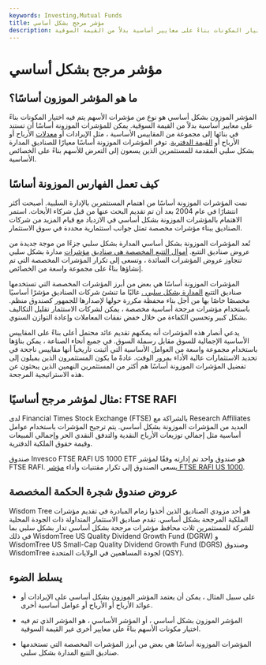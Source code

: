 ```yaml
---
keywords: Investing,Mutual Funds
title: مؤشر مرجح بشكل أساسي
description: المؤشر الموزون بشكل أساسي هو نوع من مؤشرات الأسهم يتم فيه اختيار المكونات بناءً على معايير أساسية بدلاً من القيمة السوقية.
---
```


# مؤشر مرجح بشكل أساسي
## ما هو المؤشر الموزون أساسًا؟

المؤشر الموزون بشكل أساسي هو نوع من مؤشرات الأسهم يتم فيه اختيار المكونات بناءً على معايير أساسية بدلاً من القيمة السوقية. يمكن للمؤشرات الموزونة أساسًا أن تستند في بنائها إلى مجموعة من المقاييس الأساسية ، مثل الإيرادات أو [معدلات](/dividendrate) الأرباح أو الأرباح أو [القيمة الدفترية](/bookvalue). توفر المؤشرات الموزونة أساسًا معيارًا للصناديق المدارة بشكل سلبي المقدمة للمستثمرين الذين يسعون إلى التعرض للأسهم بناءً على الخصائص الأساسية.

## كيف تعمل الفهارس الموزونة أساسًا

نمت المؤشرات الموزونة أساسًا من اهتمام المستثمرين بالإدارة السلبية. أصبحت أكثر انتشارًا في عام 2004 بعد أن تم تقديم البحث عنها من قبل شركاء الأبحاث. استمر الاهتمام بالمؤشرات الموزونة بشكل أساسي في الازدياد مع قيام المزيد من شركات الصناديق ببناء مؤشرات مخصصة تمثل جوانب استثمارية محددة في سوق الاستثمار.

تُعد المؤشرات الموزونة بشكل أساسي المدارة بشكل سلبي جزءًا من موجة جديدة من عروض صناديق التتبع. [أموال التتبع المخصصة هي صناديق](/trackerfund) [مؤشرات](/trackerfund) مدارة بشكل سلبي تتجاوز عروض المؤشرات السائدة ، وتسعى إلى تكرار المؤشرات المخصصة التي تم إنشاؤها بناءً على مجموعة واسعة من الخصائص.

المؤشرات الموزونة أساسًا هي بعض من أبرز المؤشرات المخصصة التي تستخدمها صناديق التتبع [المدارة بشكل سلبي .](/passivemanagement) غالبًا ما تنشئ شركات الصناديق مؤشرًا أساسيًا مخصصًا خاصًا بها من أجل بناء محفظة مكررة حولها لإصدارها للجمهور كصندوق منظم. باستخدام مؤشرات مرجحة أساسية مخصصة ، يمكن لشركات الاستثمار تقليل التكاليف بشكل كبير وتحسين الكفاءة من خلال خفض نفقات المعاملات وإعادة التوازن السنوي.

يدعي أنصار هذه المؤشرات أنه يمكنهم تقديم عائد محتمل أعلى بناءً على المقاييس الأساسية الإجمالية للسوق مقابل رسملة السوق. في جميع أنحاء الصناعة ، يمكن بناؤها باستخدام مجموعة واسعة من العوامل الأساسية التي أثبتت تاريخياً أنها مقاييس ناجحة في تحديد الاستثمارات عالية الأداء بمرور الوقت. عادةً ما يكون المستثمرون الذين يميلون إلى تفضيل المؤشرات الموزونة أساسًا هم أكثر من المستثمرين النهمين الذين يبحثون عن هذه الاستراتيجية المرجحة.

## مثال لمؤشر مرجح أساسيًا: FTSE RAFI

لدى Financial Times Stock Exchange (FTSE) بالشراكة مع Research Affiliates العديد من المؤشرات الموزونة بشكل أساسي. يتم ترجيح المؤشرات باستخدام عوامل أساسية مثل إجمالي توزيعات الأرباح النقدية والتدفق النقدي الحر وإجمالي المبيعات وقيمة حقوق الملكية الدفترية.

صندوق Invesco FTSE RAFI US 1000 ETF هو صندوق واحد تم إدارته وفقًا لمؤشر FTSE RAFI. يسعى الصندوق إلى تكرار مقتنيات وأداء [مؤشر FTSE RAFI US 1000](/ftse-rafi-us-1000-index).

## عروض صندوق شجرة الحكمة المخصصة

Wisdom Tree هو أحد مزودي الصناديق الذين أخذوا زمام المبادرة في تقديم مؤشرات الملكية المرجحة بشكل أساسي. تقدم صناديق الاستثمار المتداولة ذات الجودة المحلية للشركة للمستثمرين ثلاث محافظ مؤشرات مرجحة بشكل أساسي تدار بشكل سلبي بما في ذلك WisdomTree US Quality Dividend Growth Fund (DGRW) و WisdomTree US Small-Cap Quality Dividend Growth Fund (DGRS) وصندوق WisdomTree لجودة المساهمين في الولايات المتحدة (QSY).

## يسلط الضوء

- على سبيل المثال ، يمكن أن يعتمد المؤشر الموزون بشكل أساسي على الإيرادات أو عوائد الأرباح أو الأرباح أو عوامل أساسية أخرى.

- المؤشر الموزون بشكل أساسي ، أو المؤشر الأساسي ، هو المؤشر الذي تم فيه اختيار مكونات الأسهم بناءً على معايير أخرى غير القيمة السوقية.

- المؤشرات الموزونة أساسًا هي بعض من أبرز المؤشرات المخصصة التي تستخدمها صناديق التتبع المدارة بشكل سلبي.

